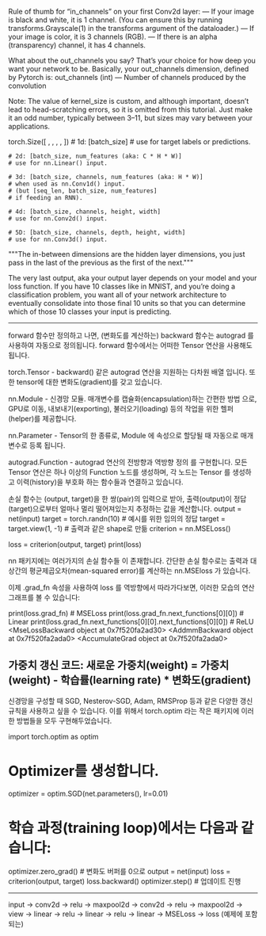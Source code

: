 Rule of thumb for “in_channels” on your first Conv2d layer:
— If your image is black and white, it is 1 channel. (You can ensure this by running transforms.Grayscale(1) in the transforms argument of the dataloader.)
— If your image is color, it is 3 channels (RGB).
— If there is an alpha (transparency) channel, it has 4 channels.

What about the out_channels you say? That’s your choice for how deep you want your network to be. Basically, your out_channels dimension, defined by Pytorch is:
out_channels (int) — Number of channels produced by the convolution

Note: The value of kernel_size is custom, and although important, doesn’t lead to head-scratching errors, 
so it is omitted from this tutorial. Just make it an odd number, typically between 3–11, 
but sizes may vary between your applications.

 torch.Size([ , , , , ])
    # 1d: [batch_size] 
    # use for target labels or predictions.

    # 2d: [batch_size, num_features (aka: C * H * W)]
    # use for nn.Linear() input.

    # 3d: [batch_size, channels, num_features (aka: H * W)]
    # when used as nn.Conv1d() input.
    # (but [seq_len, batch_size, num_features]
    # if feeding an RNN).

    # 4d: [batch_size, channels, height, width]
    # use for nn.Conv2d() input.

    # 5D: [batch_size, channels, depth, height, width]
    # use for nn.Conv3d() input.

"""The in-between dimensions are the hidden layer dimensions, you just pass in the last of the previous as the first of the next."""

The very last output, aka your output layer depends on your model and your loss function. 
If you have 10 classes like in MNIST, and you’re doing a classification problem, 
you want all of your network architecture to eventually consolidate into those final 10 units 
so that you can determine which of those 10 classes your input is predicting.


____________________________________________________________________________________________________________________________________________________
forward 함수만 정의하고 나면, (변화도를 계산하는) backward 함수는 autograd 를 사용하여 자동으로 정의됩니다. 
forward 함수에서는 어떠한 Tensor 연산을 사용해도 됩니다.


torch.Tensor - backward() 같은 autograd 연산을 지원하는 다차원 배열 입니다. 또한 tensor에 대한 변화도(gradient)를 갖고 있습니다.

nn.Module - 신경망 모듈. 매개변수를 캡슐화(encapsulation)하는 간편한 방법 으로, GPU로 이동, 내보내기(exporting), 
                  불러오기(loading) 등의 작업을 위한 헬퍼(helper)를 제공합니다.

nn.Parameter - Tensor의 한 종류로, Module 에 속성으로 할당될 때 자동으로 매개변수로 등록 됩니다.

autograd.Function - autograd 연산의 전방향과 역방향 정의 를 구현합니다. 
                           모든 Tensor 연산은 하나 이상의 Function 노드를 생성하며, 각 노드는 Tensor 를 생성하고 
                           이력(history)을 부호화 하는 함수들과 연결하고 있습니다.



손실 함수는 (output, target)을 한 쌍(pair)의 입력으로 받아, 출력(output)이 정답(target)으로부터 얼마나 멀리 떨어져있는지 추정하는 값을 계산합니다.
output = net(input)
target = torch.randn(10)  # 예시를 위한 임의의 정답
target = target.view(1, -1)  # 출력과 같은 shape로 만듦
criterion = nn.MSELoss()

loss = criterion(output, target)
print(loss)

nn 패키지에는 여러가지의 손실 함수들 이 존재합니다. 간단한 손실 함수로는 출력과 대상간의 평균제곱오차(mean-squared error)를 계산하는 nn.MSEloss 가 있습니다.



이제 .grad_fn 속성을 사용하여 loss 를 역방향에서 따라가다보면, 이러한 모습의 연산 그래프를 볼 수 있습니다:

print(loss.grad_fn)  # MSELoss
print(loss.grad_fn.next_functions[0][0])  # Linear
print(loss.grad_fn.next_functions[0][0].next_functions[0][0])  # ReLU
<MseLossBackward object at 0x7f520fa2ad30>
<AddmmBackward object at 0x7f520fa2ada0>
<AccumulateGrad object at 0x7f520fa2ada0>


가중치 갱신 코드: 새로운 가중치(weight) = 가중치(weight) - 학습률(learning rate) * 변화도(gradient)
---------------------------------------------------------------------------------------------------------------
신경망을 구성할 때 SGD, Nesterov-SGD, Adam, RMSProp 등과 같은 다양한 갱신 규칙을 사용하고 싶을 수 있습니다. 
이를 위해서 torch.optim 라는 작은 패키지에 이러한 방법들을 모두 구현해두었습니다. 

import torch.optim as optim

# Optimizer를 생성합니다.
optimizer = optim.SGD(net.parameters(), lr=0.01)

# 학습 과정(training loop)에서는 다음과 같습니다:
optimizer.zero_grad()   # 변화도 버퍼를 0으로
output = net(input)
loss = criterion(output, target)
loss.backward()
optimizer.step()    # 업데이트 진행

_________________________________
input -> conv2d -> relu -> maxpool2d -> conv2d -> relu -> maxpool2d
      -> view -> linear -> relu -> linear -> relu -> linear
      -> MSELoss
      -> loss (예제에 포함되는) 
